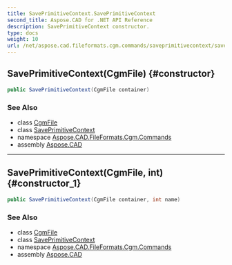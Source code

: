 ```yaml
---
title: SavePrimitiveContext.SavePrimitiveContext
second_title: Aspose.CAD for .NET API Reference
description: SavePrimitiveContext constructor. 
type: docs
weight: 10
url: /net/aspose.cad.fileformats.cgm.commands/saveprimitivecontext/saveprimitivecontext/
---
```

## SavePrimitiveContext(CgmFile) {#constructor}

```csharp
public SavePrimitiveContext(CgmFile container)
```

### See Also

* class [CgmFile](../../../aspose.cad.fileformats.cgm/cgmfile/)
* class [SavePrimitiveContext](../)
* namespace [Aspose.CAD.FileFormats.Cgm.Commands](../../saveprimitivecontext/)
* assembly [Aspose.CAD](../../../)

---

## SavePrimitiveContext(CgmFile, int) {#constructor_1}

```csharp
public SavePrimitiveContext(CgmFile container, int name)
```

### See Also

* class [CgmFile](../../../aspose.cad.fileformats.cgm/cgmfile/)
* class [SavePrimitiveContext](../)
* namespace [Aspose.CAD.FileFormats.Cgm.Commands](../../saveprimitivecontext/)
* assembly [Aspose.CAD](../../../)


